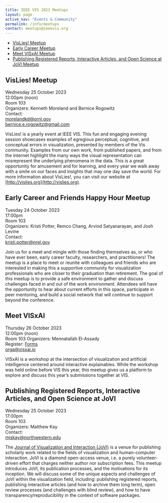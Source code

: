 ```yaml
---
title: IEEE VIS 2023 Meetups
layout: page
active_nav: "Events & Community"
permalink: /info/meetups
contact: meetups@ieeevis.org
---
```



* [VisLies! Meetup](#vis-lies) 
* [Early Career Meetup](#vis-earlycareer)
* [Meet VISxAI Meetup](#visxAI)
* [Publishing Registered Reports, Interactive Articles, and Open Science at JoVI Meetup](#JoVI)



## <a name="vis-lies"></a>VisLies! Meetup

Wednesday 25 October 2023<br>
12:00pm (noon)<br>
Room 103<br> 
Organizers: Kenneth Moreland and Bernice Rogowitz <br>
Contact: <br>
morelandkd@ornl.gov <br>
bernice.e.rogowitz@gmail.com <br>

VisLies! is a yearly event at IEEE VIS. This fun and engaging evening session showcases examples of egregious perceptual, cognitive, and conceptual errors in visualization, presented by members of the Vis community. Examples from our own work, from published papers, and from the internet highlight the many ways the visual representation can misrepresent the underlying phenomena in the data. This is a great opportunity for amusement and for learning, and every year we walk away with a smile on our faces and insights that may one day save the world. For more information about VisLies!, you can visit our website at [http://vislies.org](http://vislies.org).


## <a name="vis-earlycareer"></a> Early Career and Friends Happy Hour Meetup

Tuesday 24 October 2023<br>
17:00pm<br>
Room 103<br>
Organizers: Kristi Potter, Remco Chang, Arvind Satyanarayan, and Josh Levine<br>
Contact: <br>
kristi.potter@nrel.gov <br>


Join us for a meet and mingle with those finding themselves as, or who have ever been, early career faculty, researchers, and practitioners! The meetup is a place to meet or reunite with colleagues and friends who are interested in making this a supportive community for visualization professionals who are closer to their graduation than retirement.  The goal of this meetup is to provide a safe environment to gather and discuss challenges faced in and out of the work environment.  Attendees will have the opportunity to hear about current efforts in this space, participate in peer mentoring, and build a social network that will continue to support beyond the conference.

## <a name="visxAI"></a>Meet VISxAI

Thursday 26 October 2023<br>
12:00pm (noon)<br>
Room 103
Organizers: Mennatallah El-Assady <br>
Register: [Forms](https://docs.google.com/forms/d/e/1FAIpQLSfUdUTh7bBntIrnkpT03kT7P0LMk6er45LX3epilCrjpMsdDg/viewform)<br>
orga@visxai.io <br>

VISxAI is a workshop at the intersection of visualization and artificial intelligence centered around interactive explainables. While the workshop was held online before VIS this year, this meetup gives us a platform to explore and discuss this year’s submissions together at VIS.


## <a name="JoVI"></a>Publishing Registered Reports, Interactive Articles, and Open Science at JoVI

Wednesday 25 October 2023<br>
17:00pm<br>
Room 103<br>
Organizers: Matthew Kay <br>
Contact: <br>
mjskay@northwestern.edu <br>

The [Journal of Visualization and Interaction (JoVI)](https://www.journalovi.org) is a venue for publishing scholarly work related to the fields of visualization and human-computer interaction. JoVI is a diamond open-access venue, i.e. a purely volunteer-driven effort that charges neither author nor subscription fees. This meetup introduces JoVI, its publication processes, and the motivations for its inception. We will discuss some of the unique aspects and challenges of JoVI within the visualization field, including: publishing registered reports, publishing interactive articles (and how to archive them long term), open review processes (and challenges with blind review), and how to have transparency/reproducibility in the context of software packages.













